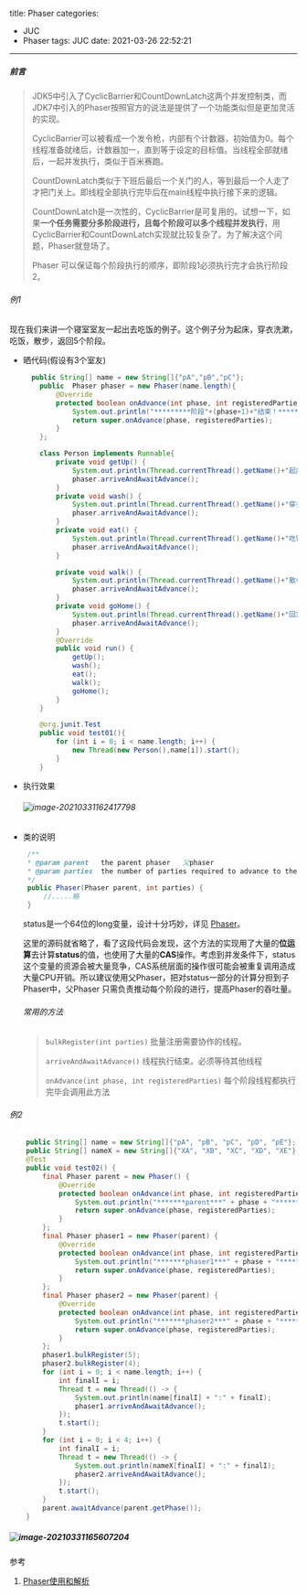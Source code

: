 title: Phaser
categories:
  - JUC
  - Phaser
tags: JUC
date: 2021-03-26 22:52:21
---
##### 前言

> JDK5中引入了CyclicBarrier和CountDownLatch这两个并发控制类，而JDK7中引入的Phaser按照官方的说法是提供了一个功能类似但是更加灵活的实现。
>
> CyclicBarrier可以被看成一个发令枪，内部有个计数器，初始值为0。每个线程准备就绪后，计数器加一，直到等于设定的目标值。当线程全部就绪后，一起并发执行，类似于百米赛跑。
>
> CountDownLatch类似于下班后最后一个关门的人，等到最后一个人走了才把门关上。即线程全部执行完毕后在main线程中执行接下来的逻辑。
>
> CountDownLatch是一次性的，CyclicBarrier是可复用的。试想一下，如果**一个任务需要分多阶段进行，且每个阶段可以多个线程并发执行**，用CyclicBarrier和CountDownLatch实现就比较复杂了。为了解决这个问题，Phaser就登场了。
>
> Phaser 可以保证每个阶段执行的顺序，即阶段1必须执行完才会执行阶段2。

###### 例1

现在我们来讲一个寝室室友一起出去吃饭的例子。这个例子分为起床，穿衣洗漱，吃饭，散步，返回5个阶段。

<!--more-->

* 晒代码(假设有3个室友)

  ```java
  	public String[] name = new String[]{"pA","pB","pC"};
      public  Phaser phaser = new Phaser(name.length){
          @Override
          protected boolean onAdvance(int phase, int registeredParties) {
              System.out.println("*********阶段"+(phase+1)+"结束！********");
              return super.onAdvance(phase, registeredParties);
          }
      };
  
      class Person implements Runnable{
          private void getUp() {
              System.out.println(Thread.currentThread().getName()+"起床了！");
              phaser.arriveAndAwaitAdvance();
          }
          private void wash() {
              System.out.println(Thread.currentThread().getName()+"穿衣洗漱了！");
              phaser.arriveAndAwaitAdvance();
          }
          private void eat() {
              System.out.println(Thread.currentThread().getName()+"吃饭了！");
              phaser.arriveAndAwaitAdvance();
          }
  
          private void walk() {
              System.out.println(Thread.currentThread().getName()+"散步了！");
              phaser.arriveAndAwaitAdvance();
          }
          private void goHome() {
              System.out.println(Thread.currentThread().getName()+"回家了！");
              phaser.arriveAndAwaitAdvance();
          }
          @Override
          public void run() {
              getUp();
              wash();
              eat();
              walk();
              goHome();
          }
      }
  
      @org.junit.Test
      public void test01(){
          for (int i = 0; i < name.length; i++) {
              new Thread(new Person(),name[i]).start();
          }
      }
  ```

* 执行效果

  ###### ![image-20210331162417798](http://qqcxdmsd8.hn-bkt.clouddn.com//20210331162424.png)

* 类的说明

  ```java
   /**
   * @param parent   the parent phaser   父phaser
   * @param parties  the number of parties required to advance to the next phase  	       * 需要到达下一阶段的人数
   */
   public Phaser(Phaser parent, int parties) {
       //.....略
   }
  ```

  status是一个64位的long变量，设计十分巧妙，详见  [Phaser](http://www.voidcn.com/article/p-hvlsqvuf-bbe.html )。

  这里的源码就省略了，看了这段代码会发现，这个方法的实现用了大量的**位运算**去计算**status**的值，也使用了大量的**CAS**操作。考虑到并发条件下，status这个变量的资源会被大量竞争，CAS系统层面的操作很可能会被重复调用造成大量CPU开销。所以建议使用父Phaser，把对status一部分的计算分担到子Phaser中，父Phaser 只需负责推动每个阶段的进行，提高Phaser的吞吐量。

  ###### 常用的方法

  > `bulkRegister(int parties)`    批量注册需要协作的线程。
  >
  > `arriveAndAwaitAdvance()`         线程执行结束。必须等待其他线程
  >
  > `onAdvance(int phase, int registeredParties)`     每个阶段线程都执行完毕会调用此方法

  

###### 例2

```java
	public String[] name = new String[]{"pA", "pB", "pC", "pD", "pE"};
	public String[] nameX = new String[]{"XA", "XB", "XC", "XD", "XE"};
	@Test
    public void test02() {
        final Phaser parent = new Phaser() {
            @Override
            protected boolean onAdvance(int phase, int registeredParties) {
                System.out.println("*******parent***" + phase + "********");
                return super.onAdvance(phase, registeredParties);
            }
        };
        final Phaser phaser1 = new Phaser(parent) {
            @Override
            protected boolean onAdvance(int phase, int registeredParties) {
                System.out.println("*******phaser1***" + phase + "********");
                return super.onAdvance(phase, registeredParties);
            }
        };
        final Phaser phaser2 = new Phaser(parent) {
            @Override
            protected boolean onAdvance(int phase, int registeredParties) {
                System.out.println("*******phaser2***" + phase + "********");
                return super.onAdvance(phase, registeredParties);
            }
        };
        phaser1.bulkRegister(5);
        phaser2.bulkRegister(4);
        for (int i = 0; i < name.length; i++) {
            int finalI = i;
            Thread t = new Thread(() -> {
                System.out.println(name[finalI] + ":" + finalI);
                phaser1.arriveAndAwaitAdvance();
            });
            t.start();
        }
        for (int i = 0; i < 4; i++) {
            int finalI = i;
            Thread t = new Thread(() -> {
                System.out.println(nameX[finalI] + ":" + finalI);
                phaser2.arriveAndAwaitAdvance();
            });
            t.start();
        }
        parent.awaitAdvance(parent.getPhase());
    }
```

##### ![image-20210331165607204](http://qqcxdmsd8.hn-bkt.clouddn.com//20210331165607.png)

参考

1.  [Phaser使用和解析](http://www.voidcn.com/article/p-hvlsqvuf-bbe.html)